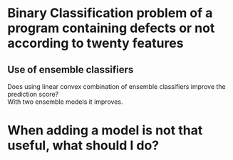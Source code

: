 # Binary Classification problem of a program containing defects or not according to twenty features
## Use of ensemble classifiers 
Does using linear convex combination of ensemble classifiers improve the prediction score?  
With two ensemble models it improves.
# When adding a model is not that useful, what should I do?